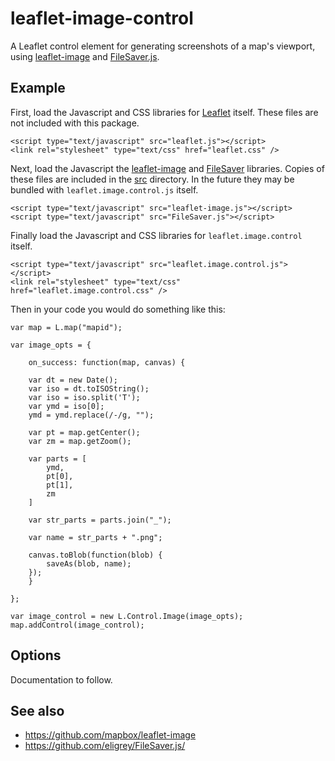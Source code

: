 # leaflet-image-control

A Leaflet control element for generating screenshots of a map's viewport, using [leaflet-image](https://github.com/mapbox/leaflet-image) and [FileSaver.js](https://github.com/eligrey/FileSaver.js/).

## Example

First, load the Javascript and CSS libraries for [Leaflet](https://leafletjs.com/download.html) itself. These files are not included with this package.

```
<script type="text/javascript" src="leaflet.js"></script>
<link rel="stylesheet" type="text/css" href="leaflet.css" />
```

Next, load the Javascript the [leaflet-image](https://github.com/mapbox/leaflet-image) and [FileSaver](https://github.com/eligrey/FileSaver.js/) libraries. Copies of these files are included in the [src](src) directory. In the future they may be bundled with `leaflet.image.control.js` itself.

```
<script type="text/javascript" src="leaflet-image.js"></script>
<script type="text/javascript" src="FileSaver.js"></script>
```

Finally load the Javascript and CSS libraries for `leaflet.image.control` itself.

```
<script type="text/javascript" src="leaflet.image.control.js"></script>
<link rel="stylesheet" type="text/css" href="leaflet.image.control.css" />
```

Then in your code you would do something like this:

```
var map = L.map("mapid");

var image_opts = {
	    
    on_success: function(map, canvas) {
		
	var dt = new Date();
	var iso = dt.toISOString();
	var iso = iso.split('T');
	var ymd = iso[0];
	ymd = ymd.replace(/-/g, "");
		
	var pt = map.getCenter();
	var zm = map.getZoom();		
		
	var parts = [
	    ymd,
	    pt[0],
	    pt[1],
	    zm
	]
	
	var str_parts = parts.join("_");

	var name = str_parts + ".png";

	canvas.toBlob(function(blob) {
	    saveAs(blob, name);
	});
    }
    
};
	
var image_control = new L.Control.Image(image_opts);
map.addControl(image_control);
```

## Options

Documentation to follow.

## See also

* https://github.com/mapbox/leaflet-image
* https://github.com/eligrey/FileSaver.js/